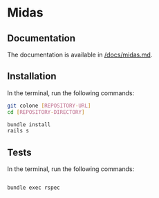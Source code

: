 # Midas

## Documentation

The documentation is available in [/docs/midas.md](/docs/midas.md).

## Installation

In the terminal, run the following commands:

```bash
git colone [REPOSITORY-URL]
cd [REPOSITORY-DIRECTORY]

bundle install
rails s
```

## Tests

In the terminal, run the following commands:

```bash

bundle exec rspec
```